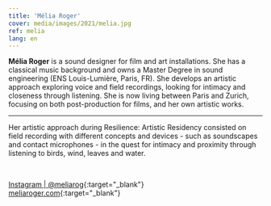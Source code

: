 ```yaml
---
title: 'Mélia Roger'
cover: media/images/2021/melia.jpg
ref: melia
lang: en
---
```


**Mélia Roger** is a sound designer for film and art installations. She has a classical music background and owns a Master Degree in sound engineering (ENS Louis-Lumière, Paris, FR). She develops an artistic approach exploring voice and field recordings, looking for intimacy and closeness through listening. She is now living between Paris and Zurich, focusing on both post-production for films, and her own artistic works.

---

Her artistic approach during Resilience: Artistic Residency consisted on field recording with different concepts and devices - such as soundscapes and contact microphones - in the quest for intimacy and proximity through listening to birds, wind, leaves and water.

<br>


[Instagram | @meliarog](https://www.instagram.com/meliarog/){:target="_blank"}
<br>
[meliaroger.com](https://meliaroger.com/){:target="_blank"}
⠀